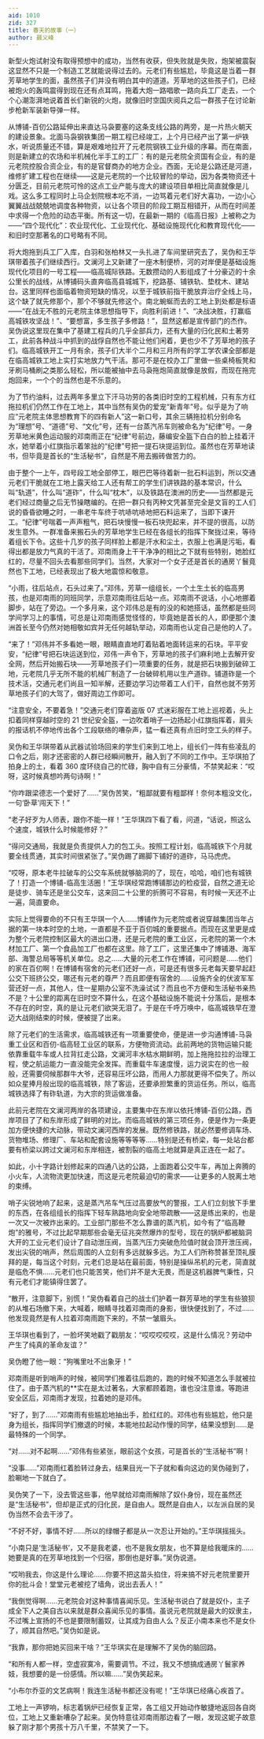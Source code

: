```yaml
---
aid: 1010
zid: 327
title: 春天的故事（一）
author: 聂义峰
---
```


新型火炮试射没有取得预想中的成功，当然有收获，但失败就是失败，炮架被震裂这显然不只是一个制造工艺就能说得过去的。元老们有些尴尬，毕竟这是当着一群芳草地学生的面，虽然孩子们并没有明白其中的道道。芳草地的这些孩子们，已经被炮火的轰鸣震得到现在还有点耳鸣，拖着大炮一路唱歌一路向兵工厂走去，一个个心潮澎湃地说着首长们新锐的火炮，就像旧时空国庆阅兵之后一群孩子在讨论新步枪新军装新导弹一样。

从博铺-百仞公路延伸出来直达马袅要塞的这条支线公路的两旁，是一片热火朝天的建设景象。北面马袅钢铁集团一期工程已经竣工，上个月已经产出了第一炉铁水，听说质量还不错，算是艰难地拉开了元老院钢铁工业升级的序幕。而在南面，则是新建立的农场和半机械化半手工的工厂：有的是元老院全资国有企业，有的是元老院控股合资企业，有的是官督商办的地方企业。西面，无论是公路还是河道，维修扩建工程也在继续——这是元老院的一个比较冒险的举动，因为各类物资还十分匮乏，目前元老院可怜的这点工业产能与庞大的建设项目单相比简直就像是儿戏。这么多工程同时上马企划院根本吃不消，一边骂着元老们好大喜功，一边小心翼翼战战兢兢地调度各种物资，以让各个项目的阶段工期互相错开，从而在时间差中求得一个危险的动态平衡。所有这一切，在最新一期的《临高日报》上被称之为——“四个现代化”：农业现代化、工业现代化、基础设施现代化和教育现代化——和旧时空那著名的口号略有不同。

将大炮拖到兵工厂入库，白羽和张柏林又一头扎进了车间里研究去了，吴伪和王华琪带着孩子们继续西行。文澜河上又新建了一座木制便桥，河的对岸便是基础设施现代化项目的一号工程——临高城际铁路。无数攒动的人影组成了十分豪迈的十余公里长的战线，从博铺码头直奔临高县城城下，挖路基、铺铁轨、垫枕木、建站台。这里同样也面临着物资短缺的情况，以至于城铁前指干脆放弃治疗全线上马，这个缺了就先修那个，那个不够就先修这个。南北蜿蜒而去的工地上到处都是标语——“在战无不胜的元老院主体思想指导下，向胜利前进！”、“决战决胜，打赢临高城铁攻坚战！”、“要想富，多生孩子多修路！”，显然这都是宣传部门的杰作。吴伪说这里现在集中了基建工程兵的几乎全部兵力，还有大量的归化民和土著劳工，此前各种战斗中抓到的战俘自然也不能让他们闲着，更也少不了芳草地的孩子们。临高城铁开工一月有余，孩子们大半个二月和三月所有的学工学农课全部都是在临高城铁工地上实打实地放力气干活。那可不是在校办工厂里做一些桌椅板凳和牙刷马桶刷之类那么轻松，所以能被抽中去马袅拖炮简直就像是放假，而现在拖完炮回来，一个个的当然也是不乐意的。

为了节约油料，过去两年多里立下汗马功劳的各类旧时空的工程机械，只有东方红拖拉机们仍然工作在工地上，其中当然有吴伪的爱宠“新青年”号。似乎是为了响应“元老院主体思想教育下的四有新人”这一新口号，其余三辆拖拉机分别命名为“理想”号、“道德”号、“文化”号，还有一台蒸汽吊车则被命名为“纪律”号。一身芳草地米黄色运动服的邓南雨正在“纪律”号前边，藤编安全盔下白白的脸上挂着汗水，她举着小红旗指示着笨拙的“纪律”号把一提石块提运到位。虽然也在芳草地读书，但毕竟是首长的“生活秘书”，自然是不用去搬砖做苦力的。

由于整个一上午，四号段工地全部停工，眼巴巴等待着新一批石料运到，所以交通元老们干脆就在工地上露天给工人还有帮工的学生们讲铁路的基本常识，什么叫“轨道”，什么叫“道砟”，什么叫“枕木”，以及铁路在澳洲的历史——当然都是元老们经过商量之后无节操瞎编的。在把一群只有丙种文凭甚至完全是文盲的工人们说的昏昏欲睡之时，一串老牛车终于吭哧吭哧地把石料运来了，当即下课开工。“纪律”号喘着一声声粗气，把石块慢慢一板石块兜起来，并不提的很高，以防发生意外。一群准备来搬石头的芳草地学生已经在各组长的指挥下聚拢过来，等待着组长下令。这些十几岁的孩子同样脸上都是汗水和尘土，衣服上也满是污垢，看得出都是放力气真的干活了。邓南雨身上干干净净的相比之下就有些特别，她脸红红的，尽量不回头去看那些同学们。当然，大家对一个女子还是首长的通房丫鬟竟然也下工地，已经表现出了极大地震惊和敬意。

“小雨，往后站点，石头过来了。”邓伟，芳草一组组长，一个土生土长的临高男孩，也是邓南雨的同班同学，示意邓南雨往后站一点。邓南雨不说话，小心地挪着脚步，站在了旁边。一个多月来，这个邓伟总是有的没的和她搭话，虽然都是些同学间学习上的事情，可总是让邓南雨感觉怪怪的，毕竟她是首长的人，即便那个澳洲首长至今仍然对她相敬如宾并无任何越轨举动，邓南雨也认定自己是他的人了。

“来了！”邓伟并不多看她一眼，眼睛直直地盯着贴着地面转运来的石块。平平安安，“纪律”号把石块运送到位，邓伟一声令下，芳草地的孩子们麻利地上去解开安全网，然后开始搬石块——芳草地孩子们一项重要的任务，就是把石块搬到破碎工地，元老院几乎无所不能的机械厂制造了一台破碎机用以生产道砟。铺道砟是一个技术活，交通元老们尚且一知半解，还要边学习边带着工人们干，自然也就不劳芳草地孩子们的大驾了，做好周边工作即可。

“注意安全，不要着急！”交通元老们穿着盗版 07 式迷彩服在工地上巡视着，头上扣着同样穿越时空的 21 世纪安全盔，一边吹着哨子一边扬起小红旗指挥着，肩头的报话机不停地传出各个工段联络的嘈杂声，猛一看还真有点旧时空工头的样子。

吴伪和王华琪带着从武器试验场回来的学生们来到工地上，组长们一阵有些凌乱的口令之后，刚才还密密的人群已经瞬间散开，融入到了不同的工作中。王华琪拍了拍身上的土，看着 360 度环绕自己的忙碌，胸中自有三分豪情，不禁笑起来：“哎呀，这时候真想吟两句诗啊！”

“你咋跟梁德志一个爱好了……”吴伪苦笑，“粗鄙就要有粗鄙样！奈何本粗没文化，一句‘卧草’闯天下！”

“老子好歹为人师表，跟你不能一样！”王华琪四下看了看，问道，“话说，照这么个速度，城铁什么时候能修好？”

“得问交通局，我就是负责提供人力的包工头。按照工程计划，临高城铁下个月就要全线贯通，其实时间很紧张了。”吴伪踢了踢脚下铺好的道砟，马马虎虎。

“哎呀，原本老牛拉破车的公交车系统就够脑洞的了，现在，哈哈，咱们也有城铁了！打造一个博铺-临高生活圈！”王华琪经常跑博铺那边的检疫营，自然之道无论是徒步、骑车还是坐公交车，这来回二十公里的折腾可不容易，有时候一天还不止一遍，简直要命。

实际上觉得要命的不只有王华琪一个人……博铺作为元老院或者说穿越集团当年占据的第一块本时空的土地，一直都是不亚于百仞城的重要据点。而现在这里更是成为整个元老院控制区最大的进出口港，还是元老院的重工业区，元老院的第一个木材加工厂、第一个食品加工厂也都在这里。除了工厂，这里还集中了博铺港、海军部、海警总局等等机关单位。总之……大量的元老工作在博铺，可问题是……他们的家在百仞啊！在博铺有宿舍的元老们还好一点，可是还有很多元老每天要早起赶公交下班挤公交，哪还有元老的尊严？而且即便有宿舍的……设施齐全的伏波军军营还好一点，其他人，住一星期办公室不洗澡试试？而且也不方便和生活秘书亲热不是？十公里的距离在旧时空不算什么，在这个基础设施不能说十分落后，是根本不存在的时空，真的是让元老们欲哭无泪了。于是在千呼万唤中，临高城铁早在澄迈大战刚结束的时候，便被提了出来。

除了元老们的生活需求，临高城铁还有一项重要使命，便是进一步沟通博铺-马袅重工业区和百仞-临高轻工业区的联系，方便物资流动。此前两地的货物运输只能依靠重载牛车或人拉背扛走公路，文澜河丰水枯水期鲜明，加上拖拖拉拉的治理工程，使之航运能力一直没能完全发挥。而重载牛车速度慢，运力说实在的也一般般，还需要伺候那群牛大爷，还容易压坏公路，而用人力那就更得不偿失了。所以如众星捧月般出现的临高城铁，除了客运，还要承担繁重的货运任务。所以，临高城铁选择了有砟轨道，为大宗的货运做准备。

此前元老院在文澜河两岸的各项建设，主要集中在东岸以依托博铺-百仞公路，西岸项目了了和东岸形成了鲜明的对比。而临高城铁的第三项任务，便是作为一条更加方便快捷的大动脉，带动文澜河西岸的发展。既然修铁路，就必然要修调车场、货物堆场、修理厂、车站和配套设施等等等等……特别是还有桥梁，每一处站台都要有桥梁以跨过文澜河和东岸相连，被割裂的临高土地就算是真正连在一起了。

如此，小十字路计划修起来的四通八达的公路，上面跑着公交牛车，再加上奔腾的小火车，人流物流更加快速，而这是元老院最迫切的需求——让更多的人脱离土地的束缚。

哨子尖锐地响了起来，这是蒸汽吊车气压过高要放气的警报，工人们立刻放下手里的东西，在各组组长的指挥下轻车熟路地向安全地带疏散——这是练出来的，也是一次又一次被炸出来的。工业部门那些不怎么靠谱的蒸汽机，如今有了“临高鞭炮”的雅号，不过比起早期那些会毫无征兆突然爆炸的型号，现在的锅炉都被脑洞大开的工业元老们设计了自动泄压阀，当蒸汽压力突破危险值时就会顶开泄压阀，发出尖锐的哨声，然后周围的人立刻有多远就躲多远。为工人们所称赞甚至顶礼膜拜的是，每当这个时刻，元老们总是站在最前面，特别是操纵吊机的元老，简直就是临危不惧……元老们也只能苦笑，他们并不是大无畏，而是这机器脾气秉性，只有元老们才能镇得住罢了。

“散开，注意脚下，别慌！”吴伪看着自己的战士们护着一群芳草地的学生有些狼狈的从堆石场撤下来，大喊着，眼睛寻找着邓南雨的身影，很快便找到了，不过……他发现竟然是有人拉着邓南雨跑下来的，不禁一皱眉头。

王华琪也看到了，一脸坏笑地戳了戳朋友：“哎哎哎哎哎，这是什么情况？劳动中产生了纯真的革命友谊？”

吴伪瞪了他一眼：“狗嘴里吐不出象牙！”

邓南雨是听到哨声的时候，被同学们推着往后跑的，跑的时候不知道怎么手就被拉住了。由于蒸汽机的\*\*实在是太过著名，大家都顾着跑，谁也没注意谁。等跑进安全区后，邓南雨才发现，拉着她的是邓伟。

“好了，到了……”邓南雨有些尴尬地抽出手，脸红红的。邓伟也有些尴尬，他只是身为组长，指挥同学们撤退的时候，本能地拉起动作慢的同学，结果没想到……是最特殊的一个同学。

“对……对不起啊……”邓伟有些紧张，眼前这个女孩，可是首长的“生活秘书”啊！

“没事……”邓南雨红着脸转过身去，结果目光一下子就和看向这边的吴伪碰到了，脸唰地一下就白了。

吴伪笑了一下，没去管这些事，他早就给邓南雨解除了奴仆身份，现在虽然还是“生活秘书”，但却是正式的归化民，是自由人。既然是自由人，以左派自居的吴伪当然不会去干涉了。

“不好不好，事情不好……所以的绿帽子都是从一次忍让开始的。”王华琪摇摇头。

“小南只是‘生活秘书’，又不是我老婆，也不是我女朋友，也不算是给我暖床的……她要是真的在芳草地找到一个归宿，那倒也是好事。”吴伪说道。

“哎哟我去，你这是什么理论……你要不把这苗头掐住，将来搞不好元老院里要开你的批斗会！堂堂元老被挖了墙角，说出去丢人！”

“我倒觉得啊……元老院会对这种事情喜闻乐见。生活秘书说白了就是奴仆，主子成全下人之美自古以来就是群众喜闻乐见的事情。虽说元老院就是最大的奴隶主，不过嘴上宣扬的不也是要限制蓄奴，让其成为自由人么？反正小南本来也不是女仆了，顺其自然吧。”吴伪如是说。

“我靠，那你把她买回来干啥？”王华琪实在是理解不了吴伪的脑回路。

“和所有人都一样，空虚寂寞冷，需要调节。不过，我又不想搞成通房丫鬟家养妓，我想要的是一份感情。所以嘛……”吴伪笑起来。

“小布尔乔亚的文艺病啊！我连生活秘书都还没有呢！”王华琪已经痛心疾首了。

工地上一声锣响，标志着锅炉已经恢复正常，各工组又开始动作敏捷地返回各自岗位，工地上又重新嘈杂了起来。吴伪特意往邓南雨那边看了一眼，发现这妮子故意躲了刚才那个男孩十万八千里，不禁笑了一下。
